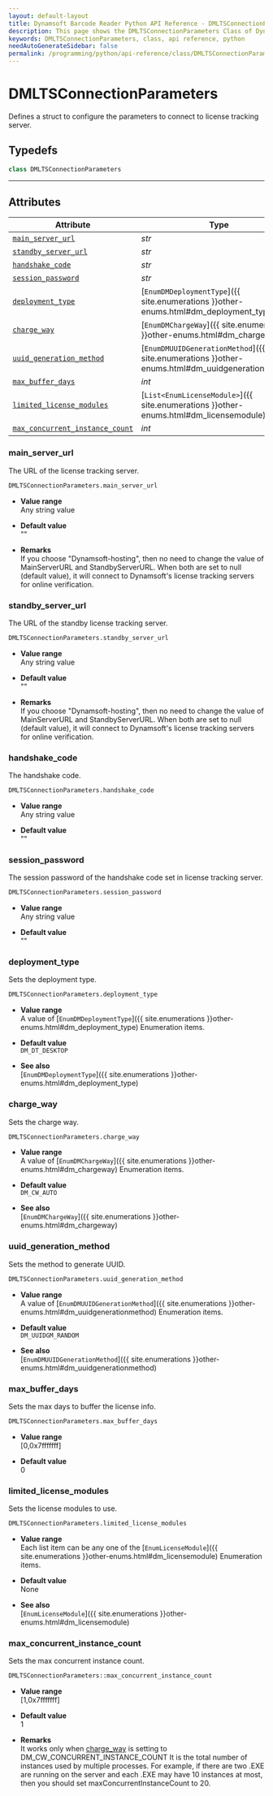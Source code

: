 ```yaml
---
layout: default-layout
title: Dynamsoft Barcode Reader Python API Reference - DMLTSConnectionParameters Class
description: This page shows the DMLTSConnectionParameters Class of Dynamsoft Barcode Reader for Python SDK.
keywords: DMLTSConnectionParameters, class, api reference, python
needAutoGenerateSidebar: false
permalink: /programming/python/api-reference/class/DMLTSConnectionParameters-v8.2.0.html
---
```



# DMLTSConnectionParameters
Defines a struct to configure the parameters to connect to license tracking server.  

## Typedefs

```python
class DMLTSConnectionParameters
```

---

## Attributes
    
| Attribute | Type |
|---------- | ---- |
| [`main_server_url`](#main_server_url) | *str* |
| [`standby_server_url`](#standby_server_url) | *str* |
| [`handshake_code`](#handshake_code) | *str* |
| [`session_password`](#session_password) | *str* |
| [`deployment_type`](#deployment_type) | [`EnumDMDeploymentType`]({{ site.enumerations }}other-enums.html#dm_deployment_type) |
| [`charge_way`](#charge_way) | [`EnumDMChargeWay`]({{ site.enumerations }}other-enums.html#dm_chargeway) |
| [`uuid_generation_method`](#uuid_generation_method) | [`EnumDMUUIDGenerationMethod`]({{ site.enumerations }}other-enums.html#dm_uuidgenerationmethod) |
| [`max_buffer_days`](#max_buffer_days) | *int* |
| [`limited_license_modules`](#limited_license_modules) | [`List<EnumLicenseModule>`]({{ site.enumerations }}other-enums.html#dm_licensemodule) |
| [`max_concurrent_instance_count`](#max_concurrent_instance_count) | *int* |


### main_server_url
The URL of the license tracking server.
```python
DMLTSConnectionParameters.main_server_url
```
- **Value range**   
    Any string value   
      
- **Default value**   
    ""

- **Remarks**   
    If you choose "Dynamsoft-hosting", then no need to change the value of MainServerURL and StandbyServerURL. When both are set to null (default value), it will connect to Dynamsoft's license tracking servers for online verification.   


### standby_server_url
The URL of the standby license tracking server.
```python
DMLTSConnectionParameters.standby_server_url
```
- **Value range**   
    Any string value   
      
- **Default value**   
    ""

- **Remarks**   
    If you choose "Dynamsoft-hosting", then no need to change the value of MainServerURL and StandbyServerURL. When both are set to null (default value), it will connect to Dynamsoft's license tracking servers for online verification.   


### handshake_code
The handshake code.
```python
DMLTSConnectionParameters.handshake_code
```
- **Value range**   
    Any string value   
      
- **Default value**   
    ""

### session_password
The session password of the handshake code set in license tracking server.
```python
DMLTSConnectionParameters.session_password
```
- **Value range**   
    Any string value   
      
- **Default value**   
    ""

### deployment_type
Sets the deployment type.
```python
DMLTSConnectionParameters.deployment_type
```
- **Value range**   
    A value of [`EnumDMDeploymentType`]({{ site.enumerations }}other-enums.html#dm_deployment_type) Enumeration items.
      
- **Default value**   
    `DM_DT_DESKTOP`
    
- **See also**  
    [`EnumDMDeploymentType`]({{ site.enumerations }}other-enums.html#dm_deployment_type)
      

### charge_way
Sets the charge way.
```python
DMLTSConnectionParameters.charge_way
```
- **Value range**   
    A value of [`EnumDMChargeWay`]({{ site.enumerations }}other-enums.html#dm_chargeway) Enumeration items.
      
- **Default value**   
    `DM_CW_AUTO`
    
- **See also**  
    [`EnumDMChargeWay`]({{ site.enumerations }}other-enums.html#dm_chargeway)
      

### uuid_generation_method
Sets the method to generate UUID.
```python
DMLTSConnectionParameters.uuid_generation_method
```
- **Value range**   
    A value of [`EnumDMUUIDGenerationMethod`]({{ site.enumerations }}other-enums.html#dm_uuidgenerationmethod) Enumeration items.
      
- **Default value**   
    `DM_UUIDGM_RANDOM`
    
- **See also**  
    [`EnumDMUUIDGenerationMethod`]({{ site.enumerations }}other-enums.html#dm_uuidgenerationmethod)
      

### max_buffer_days
Sets the max days to buffer the license info.
```python
DMLTSConnectionParameters.max_buffer_days
```
- **Value range**   
    [0,0x7fffffff]   
      
- **Default value**   
    0

### limited_license_modules
Sets the license modules to use.
```python
DMLTSConnectionParameters.limited_license_modules
```
- **Value range**   
    Each list item can be any one of the [`EnumLicenseModule`]({{ site.enumerations }}other-enums.html#dm_licensemodule) Enumeration items.
      
- **Default value**   
    None
    
- **See also**  
    [`EnumLicenseModule`]({{ site.enumerations }}other-enums.html#dm_licensemodule)
      

### max_concurrent_instance_count
Sets the max concurrent instance count.
```python
DMLTSConnectionParameters::max_concurrent_instance_count
```
- **Value range**   
    [1,0x7fffffff]   
      
- **Default value**   
    1
- **Remarks**   
    It works only when [charge_way](#charge_way) is setting to DM_CW_CONCURRENT_INSTANCE_COUNT
    It is the total number of instances used by multiple processes. For example, if there are two .EXE are running on the server and each .EXE may have 10 instances at most, then you should set maxConcurrentInstanceCount to 20.
